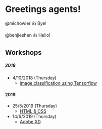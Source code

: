 # Greetings agents!
@michowler :+1: Bye!

@behjieshen :+1: Hello! 

## Workshops 
##### 2018 
- 4/10/2018 (Thursday) 
  - [image classification using Tensorflow](http://github.com/michowler/foodAI)

#### 2019
- 25/5/2019 (Thursday)
  - [HTML & CSS](https://github.com/agentsoftech/AOT_WORSHOP_1-HTML)
- 14/6/2019 (Thursday)
  - [Adobe XD](https://github.com/agentsoftech/AOT_WORKSHOP_3-Adobe-XD)
